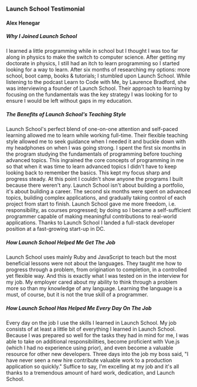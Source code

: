 ### Launch School Testimonial
#### Alex Henegar
##### Why I Joined Launch School

I learned a little programming while in school but I thought I was too far along in physics to make the switch to computer science. After getting my doctorate in physics, I still had an itch to learn programming so I started looking for a way to learn. After six months of researching my options: more school, boot camp, books & tutorials; I stumbled upon Launch School. While listening to the podcast Learn to Code with Me, by Laurence Bradford, she was interviewing a founder of Launch School. Their approach to learning by focusing on the fundamentals was the key strategy I was looking for to ensure I would be left without gaps in my education.

##### The Benefits of Launch School's Teaching Style

Launch School's perfect blend of one-on-one attention and self-paced learning allowed me to learn while working full-time. Their flexible teaching style allowed me to seek guidance when I needed it and buckle down with my headphones on when I was going strong. I spent the first six months in the program studying the fundamentals of programming before touching advanced topics. This ingrained the core concepts of programming in me so that when it was time to learn advanced topics I didn't have to keep looking back to remember the basics. This kept my focus sharp and progress steady. At this point I couldn't show anyone the programs I built because there weren't any. Launch School isn't about building a portfolio, it's about building a career. The second six months were spent on advanced topics, building complex applications, and gradually taking control of each project from start to finish. Launch School gave me more freedom, i.e. responsibility, as courses progressed; by doing so I became a self-sufficient programmer capable of making meaningful contributions to real-world applications. Thanks to Launch School I landed a full-stack developer position at a fast-growing start-up in DC.

 ##### How Launch School Helped Me Get The Job

Launch School uses mainly Ruby and JavaScript to teach but the most beneficial lessons were not about the languages. They taught me how to progress through a problem, from origination to completion, in a controlled yet flexible way. And this is exactly what I was tested on in the interview for my job. My employer cared about my ability to think through a problem more so than my knowledge of any language. Learning the language is a must, of course, but it is not the true skill of a programmer.

##### How Launch School Has Helped Me Every Day On The Job

Every day on the job I use the skills I learned in Launch School. My job consists of at least a little bit of everything I learned in Launch School. Because I was prepared so well for the tasks they had in mind for me, I was able to take on additional responsibilities, become proficient with Vue.js (which I had no experience using prior), and even become a valuable resource for other new developers. Three days into the job my boss said, "I have never seen a new hire contribute valuable work to a production application so quickly." Suffice to say, I'm excelling at my job and it's all thanks to a tremendous amount of hard work, dedication, and Launch School.
